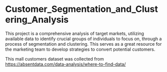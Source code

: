 # Customer_Segmentation_and_Clustering_Analysis

This project is a comprehensive analysis of target markets, utilizing available data to identify crucial groups of individuals to focus on, through a process of segmentation and clustering. This serves as a great resource for the marketing team to develop strategies to convert potential customers.

This mall customers dataset was collected from https://absentdata.com/data-analysis/where-to-find-data/
